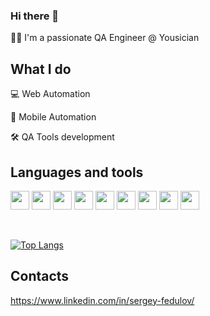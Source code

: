 ### Hi there 👋

👨‍💻 I'm a passionate QA Engineer @ Yousician

## What I do

💻 Web Automation

📱 Mobile Automation

🛠 QA Tools development

## Languages and tools

<code><img height="30" src="https://upload.wikimedia.org/wikipedia/commons/a/a7/React-icon.svg"></code>
<code><img height="30" src="https://upload.wikimedia.org/wikipedia/commons/9/99/Unofficial_JavaScript_logo_2.svg"></code>
<code><img height="30" src="https://upload.wikimedia.org/wikipedia/commons/4/4c/Typescript_logo_2020.svg"></code>
<code><img height="30" src="https://upload.wikimedia.org/wikipedia/commons/6/61/HTML5_logo_and_wordmark.svg"></code>
<code><img height="30" src="https://upload.wikimedia.org/wikipedia/commons/3/3d/CSS.3.svg"></code>
<code><img height="30" src="https://selenium.dev/images/selenium_logo_square_green.png"></code>
<code><img height="30" src="https://developer.android.com/images/training/testing/espresso.png"></code>
<code><img height="30" src="https://brandslogos.com/wp-content/uploads/images/large/appium-logo.png"></code>
<code><img height="30" src="https://cdn.jsdelivr.net/gh/devicons/devicon/icons/jenkins/jenkins-original.svg"></code>

<br>

[![Top Langs](https://github-readme-stats.vercel.app/api/top-langs/?username=fedulovs)](https://github.com/anuraghazra/github-readme-stats)
## Contacts

https://www.linkedin.com/in/sergey-fedulov/

